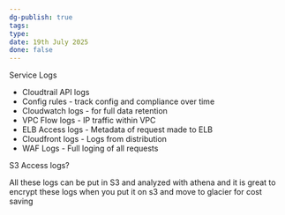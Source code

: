 ```yaml
---
dg-publish: true
tags: 
type: 
date: 19th July 2025
done: false
---
```


Service Logs
- Cloudtrail API logs
- Config rules - track config and compliance over time
- Cloudwatch logs - for full data retention
- VPC Flow logs - IP traffic within VPC
- ELB Access logs - Metadata of request made to ELB
- Cloudfront logs - Logs from distribution
- WAF Logs - Full loging of all requests

S3 Access logs?

All these logs can be put in S3 and analyzed with athena and it is great to encrypt these logs when you put it on s3 and move to glacier for cost saving